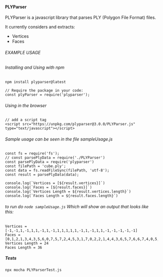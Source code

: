 #### PLYParser
PLYParser is a javascript library that parses PLY (Polygon File Format) files. 

It currently considers and extracts:
- Vertices
- Faces

###### EXAMPLE USAGE

###### Installing and Using with npm
```
npm install plyparser@latest

// Require the package in your code:
const plyParser = require('plyparser');

```

###### Using in the browser
```
// add a script tag 
<script src="https://unpkg.com/plyparser@3.0.0/PLYParser.js" type="text/javascript"></script>
```


###### Sample usage can be seen in the file sampleUsage.js
```nodejs
const fs = require('fs');
// const parsePlyData = require('./PLYParser')
const parsePlyData = require('plyparser')
const filePath = 'cube.ply';
const data = fs.readFileSync(filePath, 'utf-8');
const result = parsePlyData(data);

console.log(`Vertices = [${result.vertices}]`)
console.log(`Faces = [${result.faces}]`)
console.log(`Vertices Length = ${result.vertices.length}`)
console.log(`Faces Length = ${result.faces.length}`)

```
###### to run do ```node sampleUsage.js```  Which will show an output that looks like this:

```text
Vertices = [-1,-1,1,-1,1,1,-1,1,-1,1,1,1,1,1,-1,1,-1,1,1,-1,-1,-1,-1,-1]
Faces = [0,1,2,1,3,4,3,5,6,0,7,5,7,2,4,5,3,1,7,0,2,2,1,4,4,3,6,5,7,6,6,7,4,0,5,1]
Vertices Length = 24
Faces Length = 36
```

##### Tests
```
npx mocha PLYParserTest.js
```